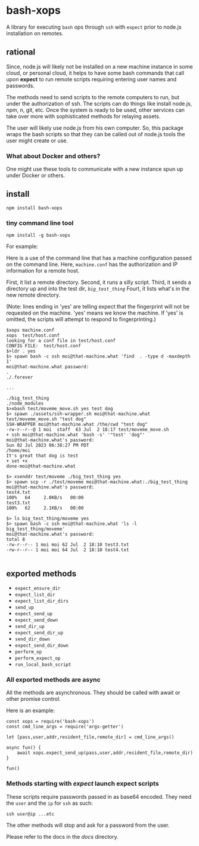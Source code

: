 # bash-xops

A library for executing `bash` ops through `ssh` with `expect` prior to node.js installation on remotes.

## rational

Since, node.js will likely not be installed on a new machine instance in some cloud, or personal cloud, it helps to have some bash commands that call upon **expect** to run remote scripts requiring entering user names and passwords. 

The methods need to send scripts to the remote computers to run, but under the authorization of ssh. The scripts can do things like install node.js, npm, n, git, etc. Once the system is ready to be used, other services can take over more with sophisticated methods for relaying assets.

The user will likely use node.js from his own computer. So, this package wraps the bash scripts so that they can be called out of node.js tools the user might create or use.

### What about Docker and others?

One might use these tools to communicate with a new instance spun up under Docker or others. 


## install

```
npm install bash-xops
```

### tiny command line tool


```
npm install -g bash-xops
```

For example:

Here is a use of the command line that has a machine configuration passed on the command line. Here, `machine.conf` has the authorization and IP information for a remote host.

First, it list a remote directory.
Second, it runs a silly script.
Third, it sends a directory up and into the test dir, *`big_test_thing`*
Fourt, it lists what's in the new remote directory.

(Note: lines ending in 'yes' are telling expect that the fingerprint will not be requested on the machine. 'yes' means we know the machine. If 'yes' is omitted, the scripts will attempt to respond to fingerprinting.)

```
$xops machine.conf
xops  test/host.conf
looking for a conf file in test/host.conf
CONFIG FILE:  test/host.conf
$>ldr . yes
$> spawn bash -c ssh moi@that-machine.what 'find  . -type d -maxdepth 1'
moi@that-machine.what password: 
.
./.forever

...

./big_test_thing
./node_modules
$>xbash test/moveme_move.sh yes test dog
$> spawn ./assets/ssh-wrapper.sh moi@that-machine.what test/moveme_move.sh "test dog"
SSH-WRAPPER moi@that-machine.what /the/cwd "test dog"
-rw-r--r--@ 1 moi  staff  63 Jul  2 18:17 test/moveme_move.sh
+ ssh moi@that-machine.what 'bash -s' '"test' 'dog"'
moi@that-machine.what's password: 
Sun 02 Jul 2023 06:38:27 PM PDT
/home/moi
It's great that dog is test
+ set +x
done-moi@that-machine.what

$> xsenddr test/moveme ./big_test_thing yes
$> spawn scp -r ./test/moveme moi@that-machine.what:./big_test_thing
moi@that-machine.what's password: 
test4.txt                                                                                                                                100%   64     2.0KB/s   00:00     
test3.txt                                                                                                                                100%   62     2.1KB/s   00:00    

$> ls big_test_thing/moveme yes
$> spawn bash -c ssh moi@that-machine.what 'ls -l big_test_thing/moveme'
moi@that-machine.what's password: 
total 8
-rw-r--r-- 1 moi moi 62 Jul  2 18:10 test3.txt
-rw-r--r-- 1 moi moi 64 Jul  2 18:10 test4.txt


```


## exported methods

* `expect_ensure_dir`
* `expect_list_dir`
* `expect_list_dir_dirs`
* `send_up`
* `expect_send_up`
* `expect_send_down`
* `send_dir_up`
* `expect_send_dir_up`
* `send_dir_down`
* `expect_send_dir_down`
* `perform_op`
* `perform_expect_op`
* `run_local_bash_script `


### All exported methods are async

All the methods are asynchronous. They should be called with await or other promise control.

Here is an example:

```
const xops = require('bash-xops')
const cmd_line_args = require('args-getter')

let [pass,user,addr,resident_file,remote_dir] = cmd_line_args()

async fun() {
	await xops.expect_send_up(pass,user,addr,resident_file,remote_dir)
}

fun()

```


### Methods starting with *expect* launch expect scripts

These scripts require passwords passed in as base64 encoded. They need the `user` and the `ip` for `ssh` as such:

```
ssh user@ip ...etc
```

The other methods will stop and ask for a password from the user.

Please refer to the docs in the *docs* directory.
